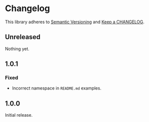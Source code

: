 # Changelog

This library adheres to [Semantic Versioning](https://semver.org/) and [Keep a CHANGELOG](https://keepachangelog.com/en/1.0.0/).

## Unreleased

Nothing yet.

## 1.0.1

### Fixed

- Incorrect namespace in `README.md` examples.

## 1.0.0

Initial release.
